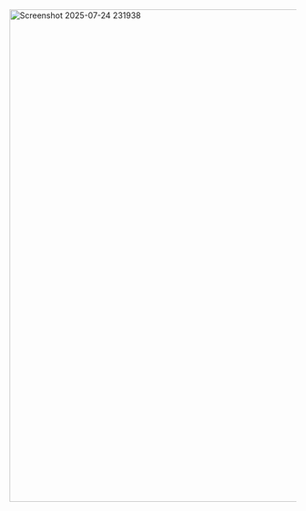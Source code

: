 <img width="1901" height="865" alt="Screenshot 2025-07-24 231938" src="https://github.com/user-attachments/assets/da030fb6-fd6d-427d-8dfe-52d80d908680" />
